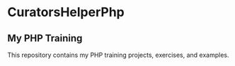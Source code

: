 # CuratorsHelperPhp
## My PHP Training
This repository contains my PHP training projects, exercises, and examples.
